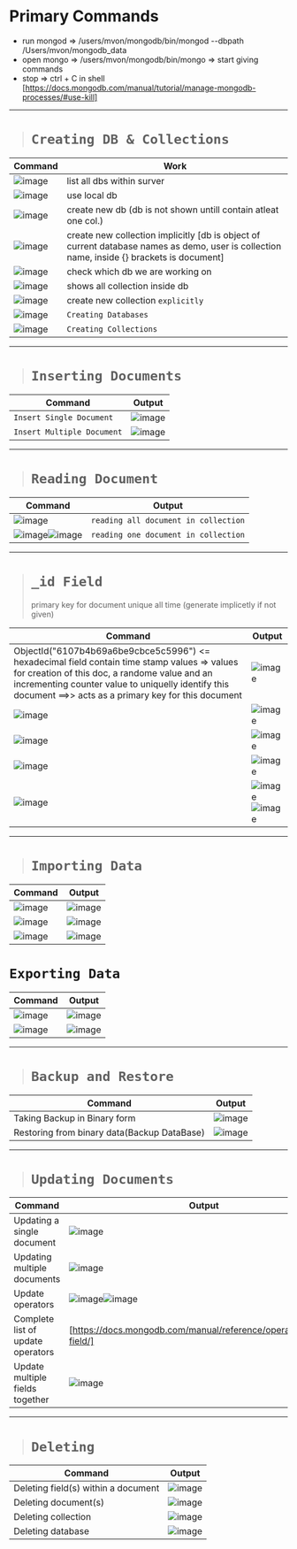 # Primary Commands
  * run mongod => /users/mvon/mongodb/bin/mongod --dbpath /Users/mvon/mongodb_data
  * open mongo => /users/mvon/mongodb/bin/mongo   => start giving commands 
  * stop => ctrl + C in shell [https://docs.mongodb.com/manual/tutorial/manage-mongodb-processes/#use-kill]
----

># `Creating DB & Collections`

Command | Work
------ | --------
![image](https://user-images.githubusercontent.com/26667491/127486180-65e03a7f-e014-4531-ae38-e98c15723bc3.png) | list all dbs within surver 
![image](https://user-images.githubusercontent.com/26667491/127486265-fd883bd2-1ffd-40be-9bf3-becd75cb6c33.png) | use local db 
![image](https://user-images.githubusercontent.com/26667491/127486318-7a6ea2c8-1427-464e-adf6-ea80f48215d3.png) | create new db (db is not shown untill contain atleat one col.)  
![image](https://user-images.githubusercontent.com/26667491/127486667-cf09ab31-4c3a-4d5b-a363-1c346773b480.png) | create new collection implicitly [db is object of current database names as demo, user is collection name, inside {} brackets is document] 
![image](https://user-images.githubusercontent.com/26667491/127487922-a015b5b9-cfe0-4429-8931-87f40593bf5b.png) | check which db we are working on 
![image](https://user-images.githubusercontent.com/26667491/127486930-e2203403-28b9-4335-bc45-11749f3d0b49.png) | shows all collection inside db
![image](https://user-images.githubusercontent.com/26667491/127487347-1def44f9-fe7c-45c1-8a08-e84c0c4d6762.png) | create new collection `explicitly`
![image](https://user-images.githubusercontent.com/26667491/127488475-5525843b-46de-4777-9e6f-e05640c659f3.png) | `Creating Databases`
![image](https://user-images.githubusercontent.com/26667491/127488566-e25df411-6d86-48e7-be42-7d9d56b1ac1b.png) | `Creating Collections`

---

># `Inserting Documents`

Command | Output
---- | ------
`Insert Single Document`  | ![image](https://user-images.githubusercontent.com/26667491/127490435-201407b2-ce8d-4ad1-9ef6-8d495fcd6577.png)
`Insert Multiple Document` | ![image](https://user-images.githubusercontent.com/26667491/127490513-0ffd2afd-9d32-4725-ac8d-31d7d582ff14.png)

---

># `Reading Document`

Command | Output
------  | -------
![image](https://user-images.githubusercontent.com/26667491/127491149-a25e5c16-59be-4003-b162-bfc5ccf081a9.png) | `reading all document in collection`
![image](https://user-images.githubusercontent.com/26667491/127491255-9061a83d-217a-4f5b-be89-ee724668e8f5.png)![image](https://user-images.githubusercontent.com/26667491/127491925-4d1da4d0-d364-4a0b-a699-282fefc1343e.png) | `reading one document in collection`


---

># `_id Field` 
>primary key for document 
>unique all time (generate implicetly if not given)

Command | Output
------  | -------
ObjectId("6107b4b69a6be9cbce5c5996") <= hexadecimal field contain time stamp values => values for creation of this doc, a randome value and an incrementing counter value to uniquelly identify this document ==>> acts as a primary key for this document| ![image](https://user-images.githubusercontent.com/26667491/127835010-58f8e282-eba4-43b6-af85-73573a8594af.png)
![image](https://user-images.githubusercontent.com/26667491/127492253-7ce3b682-e9aa-43aa-93a3-2cd52214b917.png) | ![image](https://user-images.githubusercontent.com/26667491/127492276-ab4115f7-79ba-4b88-aa54-7933b0168729.png)
![image](https://user-images.githubusercontent.com/26667491/127492330-5fa52760-f332-428b-a8a9-c71ce1078600.png) | ![image](https://user-images.githubusercontent.com/26667491/127492377-50913795-3928-41af-bd4a-0c6313184f88.png)
![image](https://user-images.githubusercontent.com/26667491/127492505-e8d211ee-34cf-4978-b325-dea7c3f26297.png) | ![image](https://user-images.githubusercontent.com/26667491/127492531-93435451-3bd0-4626-855e-47f87669bab8.png)
![image](https://user-images.githubusercontent.com/26667491/127493189-2d327a68-0b0c-4d5e-b452-0a1309a0eb3b.png) | ![image](https://user-images.githubusercontent.com/26667491/127493218-020fd2a4-6f08-4bd6-990d-0a164c9b1d1f.png)![image](https://user-images.githubusercontent.com/26667491/127493256-d8b09a59-f22b-48b1-a748-e1485fcaecb6.png)

---

># `Importing Data`
Command | Output
------  | -------
![image](https://user-images.githubusercontent.com/26667491/127493591-2b18462a-108b-482b-b8bf-08e08c6fac88.png) | ![image](https://user-images.githubusercontent.com/26667491/127493657-79842623-d462-464b-a459-a3c6e67f664b.png)
![image](https://user-images.githubusercontent.com/26667491/127493737-6204aec1-45cc-4413-97a4-dfa64b5b6036.png) | ![image](https://user-images.githubusercontent.com/26667491/127493798-cfa35bc1-998f-484a-91ff-0a163bd6ba96.png)
![image](https://user-images.githubusercontent.com/26667491/127493826-c25ceb76-44ee-41a1-81a6-3936554b9503.png) | ![image](https://user-images.githubusercontent.com/26667491/127493962-ff43d391-b185-4cdd-a41b-658b646aa440.png)

# `Exporting Data`
Command | Output
------  | -------
![image](https://user-images.githubusercontent.com/26667491/127494191-23b67cdc-0293-4ae6-805c-7df6e7744663.png) | ![image](https://user-images.githubusercontent.com/26667491/127494238-9b7cf434-e964-4905-9631-6f1979303b9d.png)
![image](https://user-images.githubusercontent.com/26667491/127494255-51ba9217-8a04-43cc-b9b8-badcbeb79529.png) | ![image](https://user-images.githubusercontent.com/26667491/127494290-4223e676-ac8e-44c7-a6cf-a2dbc3ae7f44.png)

---

># `Backup and Restore`
Command | Output
------  | -------
Taking Backup in Binary form | ![image](https://user-images.githubusercontent.com/26667491/127495370-89053cb2-8828-4383-84e4-93cae09cef00.png)
Restoring from binary data(Backup DataBase) | ![image](https://user-images.githubusercontent.com/26667491/127495407-1c15a32a-3c6f-47f0-b673-581c8255f9e2.png)

---

># `Updating Documents`
Command | Output
------  | -------
Updating a single document | ![image](https://user-images.githubusercontent.com/26667491/127503282-76611b25-59c3-4548-969c-9be549bd3c06.png)
Updating multiple documents | ![image](https://user-images.githubusercontent.com/26667491/127503315-ab707b1b-a56e-4fee-b7e6-1e764a8bb9fa.png)
Update operators | ![image](https://user-images.githubusercontent.com/26667491/127503850-430f9951-4e3c-4e42-8a1a-e013142356e4.png)![image](https://user-images.githubusercontent.com/26667491/127503562-36f53725-4cbf-4538-a982-9d3aa224b913.png)
Complete list of update operators | [https://docs.mongodb.com/manual/reference/operator/update-field/]
Update multiple fields together | ![image](https://user-images.githubusercontent.com/26667491/127504097-639977cf-e51c-4e2c-b186-22454352d147.png)

---

># `Deleting`
Command | Output
------  | -------
Deleting field(s) within a document | ![image](https://user-images.githubusercontent.com/26667491/127504392-4c094ca8-562d-4600-994f-2bc206619a6f.png)
Deleting document(s) | ![image](https://user-images.githubusercontent.com/26667491/127504480-23617ae1-4620-463d-ade5-ba6fd6d60e9d.png)
Deleting collection | ![image](https://user-images.githubusercontent.com/26667491/127504553-58310402-c243-4a54-8a1e-d4762399243e.png)
Deleting database | ![image](https://user-images.githubusercontent.com/26667491/127504612-5d7fe011-e62e-476e-9dbc-885ab0f4c497.png)







